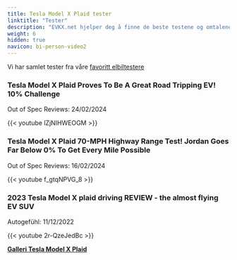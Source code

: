 ```yaml
---
title: Tesla Model X Plaid tester
linktitle: "Tester"
description: "EVKX.net hjelper deg å finne de beste testene og omtalene av denne modellen."
weight: 6
hidden: true
navicon: bi-person-video2
---
```

Vi har samlet tester fra våre [favoritt elbiltestere](../../../../../guides/evreviewers/)

<div class="container text-center shadow p-2 pe-4 mb-5 bg-body-tertiary rounded border">
<h3>Tesla Model X Plaid Proves To Be A Great Road Tripping EV! 10% Challenge</h3>
<p>Out of Spec Reviews: 24/02/2024</p>

{{< youtube lZjNIHWEOGM >}}

</div>
<div class="container text-center shadow p-2 pe-4 mb-5 bg-body-tertiary rounded border">
<h3>Tesla Model X Plaid 70-MPH Highway Range Test! Jordan Goes Far Below 0% To Get Every Mile Possible</h3>
<p>Out of Spec Reviews: 16/02/2024</p>

{{< youtube f_gtqNPVG_8 >}}

</div>
<div class="container text-center shadow p-2 pe-4 mb-5 bg-body-tertiary rounded border">
<h3>2023 Tesla Model X plaid driving REVIEW - the almost flying EV SUV</h3>
<p>Autogefühl: 11/12/2022</p>

{{< youtube 2r-QzeJedBc >}}

</div>
<div class="mt-3 mb-3">
<a href="../gallery/" class="text-decoration-none text-black">
<strong><i class="bi-arrow-left"></i>Galleri  </strong>
</a>
<a href="../" class="text-decoration-none text-black float-end">
<strong>Tesla Model X Plaid <i class="bi-arrow-right"></i></strong>
</a>
</div>
